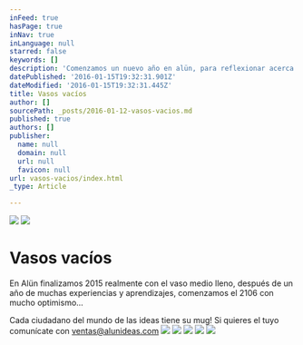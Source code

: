 ```yaml
---
inFeed: true
hasPage: true
inNav: true
inLanguage: null
starred: false
keywords: []
description: 'Comenzamos un nuevo año en alün, para reflexionar acerca de lo que el 2105 ha sido para el equipo desarrollamos una serie de mugs conmemorativos, para que cada uno recuerde y se alimente de las experiencias y aprendizajes  '
datePublished: '2016-01-15T19:32:31.901Z'
dateModified: '2016-01-15T19:32:31.445Z'
title: Vasos vacíos
author: []
sourcePath: _posts/2016-01-12-vasos-vacios.md
published: true
authors: []
publisher:
  name: null
  domain: null
  url: null
  favicon: null
url: vasos-vacios/index.html
_type: Article

---
```

![](https://s3-us-west-2.amazonaws.com/the-grid-img/p/e7eeb52054e0f6f30eecfdf58e003c50a0f39d63.jpg)
![](https://s3-us-west-2.amazonaws.com/the-grid-img/p/c33061966c2366f32b6a2b7ac51bb7c473cb4834.jpg)

# Vasos vacíos

En Alün finalizamos 2015 realmente con el vaso medio lleno, después de un año de muchas experiencias y aprendizajes, comenzamos el 2106 con mucho optimismo...

Cada ciudadano del mundo de las ideas tiene su mug! Si quieres el tuyo comunícate con ventas@alunideas.com
![](https://s3-us-west-2.amazonaws.com/the-grid-img/p/d4482c5c4d12234a5596e42105da59cd05c22432.jpg)
![](https://the-grid-user-content.s3-us-west-2.amazonaws.com/0a959982-ed73-4af7-8565-8148a0b50a3f.jpg)
![](https://the-grid-user-content.s3-us-west-2.amazonaws.com/af5cd1c2-fa6b-41ba-95bc-3b26937689c4.jpg)
![](https://the-grid-user-content.s3-us-west-2.amazonaws.com/ce479e49-1518-443b-b11c-16d0e76bcf24.jpg)
![](https://the-grid-user-content.s3-us-west-2.amazonaws.com/df29cba1-9c4d-47e2-b17c-026db1ef7906.jpg)